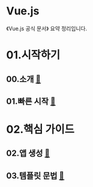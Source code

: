 # Vue.js

《Vue.js 공식 문서》 요약 정리입니다.

# 01.시작하기
## 00.소개 [📁](./01.시작하기/00.소개.md)

## 01.빠른 시작 [📁](./01.시작하기/01.빠른%20시작.md)

# 02.핵심 가이드
## 02.앱 생성 [📁](./02.핵심%20가이드/02.앱%20생성.md)
## 03.템플릿 문법 [📁](./02.핵심%20가이드/03.템플릿%20문법.md)
